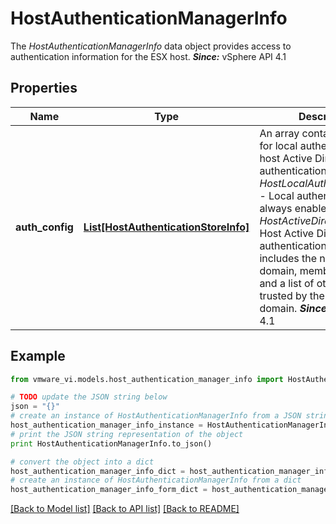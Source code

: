 # HostAuthenticationManagerInfo

The *HostAuthenticationManagerInfo* data object provides access to authentication information for the ESX host.  ***Since:*** vSphere API 4.1 

## Properties
Name | Type | Description | Notes
------------ | ------------- | ------------- | -------------
**auth_config** | [**List[HostAuthenticationStoreInfo]**](HostAuthenticationStoreInfo.md) | An array containing entries for local authentication and host Active Directory authentication. - *HostLocalAuthenticationInfo* - Local authentication is always enabled. - *HostActiveDirectoryInfo* - Host Active Directory authentication information   includes the name of the domain, membership status,   and a list of other domains trusted by the membership domain.    ***Since:*** vSphere API 4.1  | 

## Example

```python
from vmware_vi.models.host_authentication_manager_info import HostAuthenticationManagerInfo

# TODO update the JSON string below
json = "{}"
# create an instance of HostAuthenticationManagerInfo from a JSON string
host_authentication_manager_info_instance = HostAuthenticationManagerInfo.from_json(json)
# print the JSON string representation of the object
print HostAuthenticationManagerInfo.to_json()

# convert the object into a dict
host_authentication_manager_info_dict = host_authentication_manager_info_instance.to_dict()
# create an instance of HostAuthenticationManagerInfo from a dict
host_authentication_manager_info_form_dict = host_authentication_manager_info.from_dict(host_authentication_manager_info_dict)
```
[[Back to Model list]](../README.md#documentation-for-models) [[Back to API list]](../README.md#documentation-for-api-endpoints) [[Back to README]](../README.md)


